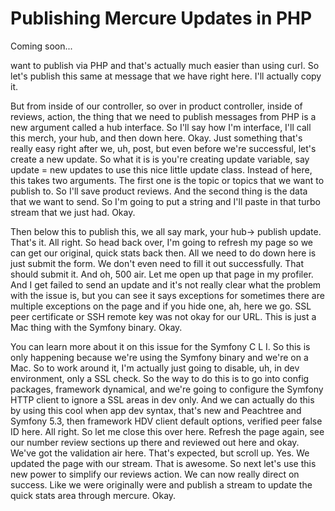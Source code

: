 # Publishing Mercure Updates in PHP

Coming soon...

want to publish via PHP and that's actually much easier than using curl. So let's
publish this same at message that we have right here. I'll actually copy it.

But from inside of our controller, so over in product controller, inside of reviews,
action, the thing that we need to publish messages from PHP is a new argument called
a hub interface. So I'll say how I'm interface, I'll call this merch, your hub, and
then down here. Okay. Just something that's really easy right after we, uh, post, but
even before we're successful, let's create a new update. So what it is is you're
creating update variable, say update = new updates to use this nice little update
class. Instead of here, this takes two arguments. The first one is the topic or
topics that we want to publish to. So I'll save product reviews. And the second thing
is the data that we want to send. So I'm going to put a string and I'll paste in that
turbo stream that we just had. Okay.

Then below this to publish this, we all say mark, your hub-> publish update.
That's it. All right. So head back over, I'm going to refresh my page so we can get
our original, quick stats back then. All we need to do down here is just submit the
form. We don't even need to fill it out successfully. That should submit it. And oh,
500 air. Let me open up that page in my profiler. And I get failed to send an update
and it's not really clear what the problem with the issue is, but you can see it says
exceptions for sometimes there are multiple exceptions on the page and if you hide
one, ah, here we go. SSL peer certificate or SSH remote key was not okay for our URL.
This is just a Mac thing with the Symfony binary. Okay.

You can learn more about it on this issue for the Symfony C L I. So this is only
happening because we're using the Symfony binary and we're on a Mac. So to work
around it, I'm actually just going to disable, uh, in dev environment, only a SSL
check. So the way to do this is to go into config packages, framework dynamical, and
we're going to configure the Symfony HTTP client to ignore a SSL areas in dev only.
And we can actually do this by using this cool when app dev syntax, that's new and
Peachtree and Symfony 5.3, then framework HDV client default options, verified peer
false ID here. All right. So let me close this over here. Refresh the page again, see
our number review sections up there and reviewed out here and okay. We've got the
validation air here. That's expected, but scroll up. Yes. We updated the page with
our stream. That is awesome. So next let's use this new power to simplify our reviews
action. We can now really direct on success. Like we were originally were and publish
a stream to update the quick stats area through mercure. Okay.

